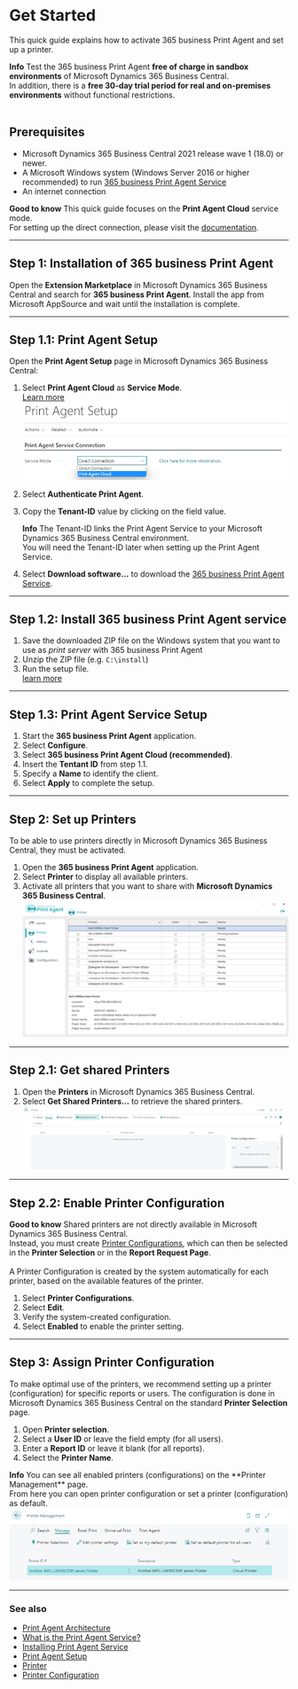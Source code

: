 # Get Started

This quick guide explains how to activate 365 business Print Agent and set up a printer.

<div class="alert alert-info">
 <i class="fa-duotone fa-thin fa-lightbulb fa-lg"></i>
    <strong>Info</strong>
Test the 365 business Print Agent <strong>free of charge in sandbox environments</strong> of Microsoft Dynamics 365 Business Central. <br>
In addition, there is a <strong>free 30-day trial period for real and on-premises environments</strong> without functional restrictions.
</div>
<br/>

## Prerequisites

 - Microsoft Dynamics 365 Business Central 2021 release wave 1 (18.0) or newer.
 - A Microsoft Windows system (Windows Server 2016 or higher recommended) to run [365 business Print Agent Service](print-agent-client-whatis.md) 
 - An internet connection 

<div class="alert alert-notice">
	<i class="fa-light fa-hand-point-up fa-lg"></i>
	<strong>Good to know</strong>
	This quick guide focuses on the <strong>Print Agent Cloud</strong> service mode.<br/>
	For setting up the direct connection, please visit the <a href="setup.md">documentation</a>.
</div>

---

## Step 1: Installation of 365 business Print Agent

Open the **Extension Marketplace** in Microsoft Dynamics 365 Business Central and search for **365 business Print Agent**.
Install the app from Microsoft AppSource and wait until the installation is complete.

---

## Step 1.1: Print Agent Setup

Open the **Print Agent Setup** page in Microsoft Dynamics 365 Business Central:

 1. Select **Print Agent Cloud** as **Service Mode**.<br/>
	[Learn more](print-agent-whatis.md#architecture)<br/>
	![Print Agent Setup - Service Mode Selection](/assets/images/365-business-print-agent/646d98fab6c688ad444f61f5397dce86873cda4a90db60986a40ba1eb3911ce9.png)
 2. Select **Authenticate Print Agent**.
 3. Copy the **Tenant-ID** value by clicking on the field value.
    
	<div class="alert alert-info">
		<i class="fa-duotone fa-thin fa-lightbulb fa-lg"></i>
    <strong>Info</strong>
		The Tenant-ID links the Print Agent Service to your Microsoft Dynamics 365 Business Central environment.<br>
		You will need the Tenant-ID later when setting up the Print Agent Service.
    </div>
	
 4. Select **Download software...** to download the [365 business Print Agent Service](print-agent-client-whatis.md).

---

## Step 1.2: Install 365 business Print Agent service

 1. Save the downloaded ZIP file on the Windows system that you want to use as _print server_ with 365 business Print Agent
 2. Unzip the ZIP file (e.g. `C:\install`)
 3. Run the setup file.<br/>
	[learn more](print-agent-service-installation.md) 

---

## Step 1.3: Print Agent Service Setup

 1. Start the **365 business Print Agent** application.
 2. Select **Configure**.
 3. Select **365 business Print Agent Cloud (recommended)**.
 4. Insert the **Tentant ID** from step 1.1.
 5. Specify a **Name** to identify the client.
 6. Select **Apply** to complete the setup. 

---

## Step 2: Set up Printers

To be able to use printers directly in Microsoft Dynamics 365 Business Central, they must be activated.

 1. Open the **365 business Print Agent** application.
 2. Select **Printer** to display all available printers.
 3. Activate all printers that you want to share with **Microsoft Dynamics 365 Business Central**.
    ![Shared Printer](/assets/images/365-business-print-agent/ad01eb85658694c75716cb5dbce514bd3763fb94b48e505c0288c2bcf8638737.png)	

---

## Step 2.1: Get shared Printers

 1. Open the **Printers** in Microsoft Dynamics 365 Business Central.
 2. Select **Get Shared Printers...** to retrieve the shared printers.
    ![Printers page actions](/assets/images/365-business-print-agent/567d50c1f1eb153215a9880611e4bf22f762cf6e6899086d80325209fc99ce9a.png)

---

## Step 2.2: Enable Printer Configuration

<div class="alert alert-notice">
	<i class="fa-light fa-hand-point-up fa-lg"></i>
    <strong>Good to know</strong>
	Shared printers are not directly available in Microsoft Dynamics 365 Business Central. <br>
	Instead, you must create <a href="printer-configuration.md">Printer Configurations</a>, which can then be selected in the <strong>Printer Selection</strong> or in the <strong>Report Request Page</strong>.<br><br/>
	A Printer Configuration is created by the system automatically for each printer, based on the available features of the printer.
</div>

 1. Select **Printer Configurations**.
 2. Select **Edit**.
 3. Verify the system-created configuration.
 4. Select **Enabled** to enable the printer setting.

---

## Step 3: Assign Printer Configuration

To make optimal use of the printers, we recommend setting up a printer (configuration) for specific reports or users.
The configuration is done in Microsoft Dynamics 365 Business Central on the standard **Printer Selection** page.

 1. Open **Printer selection**.  
 2. Select a **User ID** or leave the field empty (for all users).
 3. Enter a **Report ID** or leave it blank (for all reports).
 4. Select the **Printer Name**.
 
<div class="alert alert-info">
	<i class="fa-duotone fa-thin fa-lightbulb fa-lg"></i>
    <strong>Info</strong>
	You can see all enabled printers (configurations) on the **Printer Management** page. <br>
	From here you can open printer configuration or set a printer (configuration) as default.<br>
	<img src="/assets/images/365-business-print-agent/f66b313410695f3a550f126155fc3b9d6abf9c663c5840e9d2c1887948fbfd41.png">
</div>

---

### See also

 - [Print Agent Architecture](print-agent-whatis.md#architecture)
 - [What is the Print Agent Service?](print-agent-client-whatis.md)
 - [Installing Print Agent Service](print-agent-service-installation.md)
 - [Print Agent Setup](setup.md)
 - [Printer](printer.md)
 - [Printer Configuration](printer-configuration.md)
